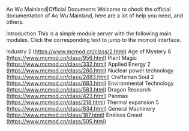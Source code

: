 Ao Wu Mainland|Official Documents
Welcome to check the official documentation of Ao Wu Mainland, here are a lot of help you need, and others.

Introduction
This is a simple module server with the following main modules. Click the corresponding text to jump to the mcmod interface.

Industry 2 (https://www.mcmod.cn/class/2.html)
Age of Mystery 6 (https://www.mcmod.cn/class/956.html)
Plant Magic (https://www.mcmod.cn/class/332.html)
Applied Energy 2 (https://www.mcmod.cn/class/260.html)
Nuclear power technology (https://www.mcmod.cn/class/2483.html)
Craftsman Soul 2 (https://www.mcmod.cn/class/683.html)
Environmental Technology (https://www.mcmod.cn/class/583.html)
Dragon Research (https://www.mcmod.cn/class/423.html)
Panmas (https://www.mcmod.cn/class/218.html)
Thermal expansion 5 (https://www.mcmod.cn/class/634.html)
General Machinery (https://www.mcmod.cn/class/187.html)
Endless Greed (https://www.mcmod.cn/class/505.html)
